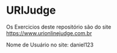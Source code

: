 # URIJudge
Os Exercicios deste repositório são do site https://www.urionlinejudge.com.br

Nome de Usuário no site: daniel123
